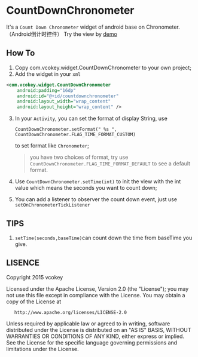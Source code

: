﻿# CountDownChronometer
It's a `Count Down Chronometer` widget of android base on Chronometer.  （Android倒计时控件）
Try the view by [demo](https://github.com/rednels/CountDownChronometer/tree/master/demo)

How To
--------------

1. Copy com.vcokey.widget.CountDownChronometer to your own project;
2. Add the widget in your `xml`

 ```xml
<com.vcokey.widget.CountDownChronometer
     android:padding="16dp"
     android:id="@+id/countdownchronometer"
     android:layout_width="wrap_content"
     android:layout_height="wrap_content" />
``` 
3. In your `Activity`, you can set the format of display String, use 

   `CountDownChronometer.setFormat(" %s ", CountDownChronometer.FLAG_TIME_FORMAT_CUSTOM)` 

   to set format like `Chronometer`;

   > you have two choices of format, try use `CountDownChronometer.FLAG_TIME_FORMAT_DEFAULT` to see a default format.
 
4. Use `CountDownChronometer.setTime(int)` to init the view with the int value which means the seconds you want to count down; 
5. You can add a listener to observer the count down event, just use `setOnChronometerTickListener`

TIPS
--------------

1. `setTime(seconds,baseTime)`can count down the time from baseTime you give.


LISENCE
--------------

   Copyright 2015 vcokey

   Licensed under the Apache License, Version 2.0 (the "License");
   you may not use this file except in compliance with the License.
   You may obtain a copy of the License at

       http://www.apache.org/licenses/LICENSE-2.0

   Unless required by applicable law or agreed to in writing, software
   distributed under the License is distributed on an "AS IS" BASIS,
   WITHOUT WARRANTIES OR CONDITIONS OF ANY KIND, either express or implied.
   See the License for the specific language governing permissions and
   limitations under the License.
